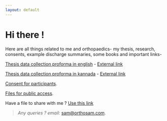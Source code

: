 ```yaml
---
layout: default
---
```


# Hi there !

Here are all things related to me and orthopaedics- my thesis, research, consents, example discharge summaries, some books and important links-


[Thesis data collection proforma in english](./proforma.html) - [External link](https://docs.google.com/forms/d/e/1FAIpQLSePZi9fmgRTYdYGCIcWhI7dx0OvDsbMi4Kri75x1pOxwuWIPA/viewform?embedded=true)

[Thesis data collection proforma in kannada](./proforma-kn.html) - [External link](https://docs.google.com/forms/d/e/1FAIpQLSfUp_NsX54mOziyM2pbD4r9NUgDkOsUB1Px6t18YjRijcDZbg/viewform?embedded=true)

[Consent for participants](https://docs.google.com/document/d/1wH9lNs_hkwAxh84Fg9TO1vAMfPbuvat3nRPKsgdGNbk/edit).

[Files for public access](https://drive.google.com/drive/folders/1MGTIataD9rRTVA7qBUZC8Im4Sq99NCri).

Have a file to share with me ? [Use this link](https://script.google.com/macros/s/AKfycbx7svC1GgHcKhffFAW0jjd5JqHN6WnHVjLehhKXaA/exec)

>_Any queries ? email:_ [sam@orthosam.com](mailto:sam@orthosam.com).

<!--
## Posts

<ul>
  {% for post in site.posts %}
    <li>
      <a href="{{ post.url }}">{{ post.title }}</a>
      {{ post.excerpt }}
    </li>
  {% endfor %}
</ul>
-->
